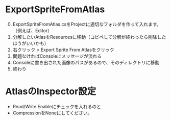 # ExportSpriteFromAtlas

0. ExportSpriteFromAtlas.csをProjectに適切なフォルダを作って入れます。（例えば、Editor） 
1. 分解したいAtlasをResourcesに移動（コピペして分解が終わったら削除したほうがいいかも） 
2. 右クリック > Export Sprite From Atlasをクリック 
3. 問題なければConsoleにメッセージが流れる 
4. Consoleに書き出された画像のパスがあるので、そのディレクトリに移動 
5. 終わり

# AtlasのInspector設定
* Read/Write Enableにチェックを入れるのと
* CompressionをNoneにしてください。

